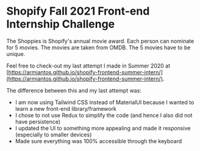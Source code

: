 # Shopify Fall 2021 Front-end Internship Challenge

The Shoppies is Shopify's annual movie award. Each person can nominate for 5 movies. The movies are taken from OMDB. The 5 movies have to be unique. 

Feel free to check-out my last attempt I made in Summer 2020 at [https://armiantos.github.io/shopify-frontend-summer-intern/](https://armiantos.github.io/shopify-frontend-summer-intern/).

The difference between this and my last attempt was:
- I am now using Tailwind CSS instead of MaterialUI because I wanted to learn a new front-end library/framework
- I chose to not use Redux to simplify the code (and hence I also did not have persistence)
- I updated the UI to something more appealing and made it responsive (especially to smaller devices)
- Made sure everything was 100% accessible through the keyboard
